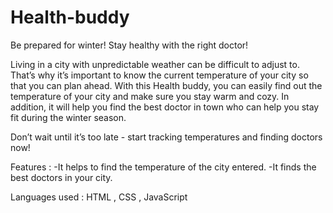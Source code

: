 # Health-buddy

Be prepared for winter! Stay healthy with the right doctor!

Living in a city with unpredictable weather can be difficult to adjust to. That’s why it’s important to know the current temperature of your city so that you can plan ahead. With this Health buddy, you can easily find out the temperature of your city and make sure you stay warm and cozy. In addition, it will help you find the best doctor in town who can help you stay fit during the winter season.

Don’t wait until it’s too late - start tracking temperatures and finding doctors now!

Features :
-It helps to find the temperature of the city entered.
-It finds the best doctors in your city.

Languages used : HTML , CSS , JavaScript
